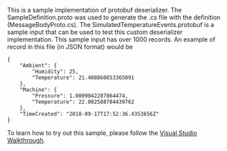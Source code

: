 This is a sample implementation of protobuf deserializer. The SampleDefinition.proto was used to generate the .cs file with the definition (MessageBodyProto.cs). The SimulatedTemperatureEvents.protobuf is a sample input that can be used to test this custom deserializer implementation. This sample input has over 1000 records. An example of record in this file (in JSON format) would be

```
{
    "Ambient": {
        "Humidity": 25,
        "Temperature": 21.408860853365091
    },
    "Machine": {
        "Pressure": 1.0009042287864474,
        "Temperature": 22.002588784439762
    },
    "TimeCreated": "2018-09-17T17:52:36.4353656Z"
}
```

To learn how to try out this sample, please follow the [Visual Studio Walkthrough](https://aka.ms/asadeserializer).
